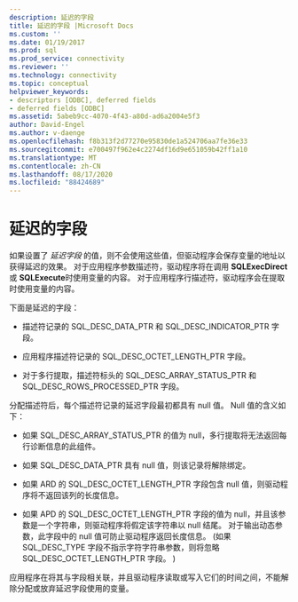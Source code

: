 ```yaml
---
description: 延迟的字段
title: 延迟的字段 |Microsoft Docs
ms.custom: ''
ms.date: 01/19/2017
ms.prod: sql
ms.prod_service: connectivity
ms.reviewer: ''
ms.technology: connectivity
ms.topic: conceptual
helpviewer_keywords:
- descriptors [ODBC], deferred fields
- deferred fields [ODBC]
ms.assetid: 5abeb9cc-4070-4f43-a80d-ad6a2004e5f3
author: David-Engel
ms.author: v-daenge
ms.openlocfilehash: f8b313f2d77270e95830de1a524706aa7fe36e33
ms.sourcegitcommit: e700497f962e4c2274df16d9e651059b42ff1a10
ms.translationtype: MT
ms.contentlocale: zh-CN
ms.lasthandoff: 08/17/2020
ms.locfileid: "88424689"
---
```

# <a name="deferred-fields"></a>延迟的字段
如果设置了 *延迟字段* 的值，则不会使用这些值，但驱动程序会保存变量的地址以获得延迟的效果。 对于应用程序参数描述符，驱动程序将在调用 **SQLExecDirect** 或 **SQLExecute**时使用变量的内容。 对于应用程序行描述符，驱动程序会在提取时使用变量的内容。  
  
 下面是延迟的字段：  
  
-   描述符记录的 SQL_DESC_DATA_PTR 和 SQL_DESC_INDICATOR_PTR 字段。  
  
-   应用程序描述符记录的 SQL_DESC_OCTET_LENGTH_PTR 字段。  
  
-   对于多行提取，描述符标头的 SQL_DESC_ARRAY_STATUS_PTR 和 SQL_DESC_ROWS_PROCESSED_PTR 字段。  
  
 分配描述符后，每个描述符记录的延迟字段最初都具有 null 值。 Null 值的含义如下：  
  
-   如果 SQL_DESC_ARRAY_STATUS_PTR 的值为 null，多行提取将无法返回每行诊断信息的此组件。  
  
-   如果 SQL_DESC_DATA_PTR 具有 null 值，则该记录将解除绑定。  
  
-   如果 ARD 的 SQL_DESC_OCTET_LENGTH_PTR 字段包含 null 值，则驱动程序将不返回该列的长度信息。  
  
-   如果 APD 的 SQL_DESC_OCTET_LENGTH_PTR 字段的值为 null，并且该参数是一个字符串，则驱动程序将假定该字符串以 null 结尾。 对于输出动态参数，此字段中的 null 值可防止驱动程序返回长度信息。  (如果 SQL_DESC_TYPE 字段不指示字符字符串参数，则将忽略 SQL_DESC_OCTET_LENGTH_PTR 字段。 )   
  
 应用程序在将其与字段相关联，并且驱动程序读取或写入它们的时间之间，不能解除分配或放弃延迟字段使用的变量。
